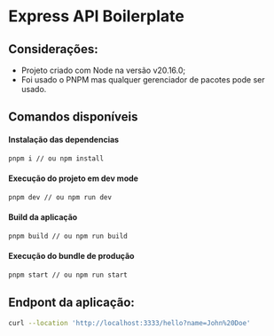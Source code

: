 # Express API Boilerplate

## Considerações:
- Projeto criado com Node na versão v20.16.0;
- Foi usado o PNPM mas qualquer gerenciador de pacotes pode ser usado.

## Comandos disponíveis

#### Instalação das dependencias
```sh
pnpm i // ou npm install
```

#### Execução do projeto em dev mode
```sh
pnpm dev // ou npm run dev
```

#### Build da aplicação
```sh
pnpm build // ou npm run build
```

#### Execução do bundle de produção
```sh
pnpm start // ou npm run start
```

## Endpont da aplicação:
```sh
curl --location 'http://localhost:3333/hello?name=John%20Doe'
```